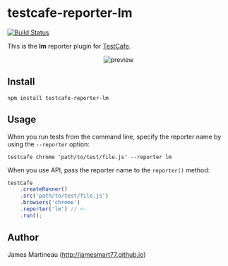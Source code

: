 # testcafe-reporter-lm
[![Build Status](https://travis-ci.org/jamesmart77/testcafe-reporter-lm.svg)](https://travis-ci.org/jamesmart77/testcafe-reporter-lm)

This is the **lm** reporter plugin for [TestCafe](http://devexpress.github.io/testcafe).

<p align="center">
    <img src="https://raw.github.com/jamesmart77/testcafe-reporter-lm/master/media/preview.png" alt="preview" />
</p>

## Install

```
npm install testcafe-reporter-lm
```

## Usage

When you run tests from the command line, specify the reporter name by using the `--reporter` option:

```
testcafe chrome 'path/to/test/file.js' --reporter lm
```


When you use API, pass the reporter name to the `reporter()` method:

```js
testCafe
    .createRunner()
    .src('path/to/test/file.js')
    .browsers('chrome')
    .reporter('lm') // <-
    .run();
```

## Author
James Martineau (http://jamesmart77.github.io)
